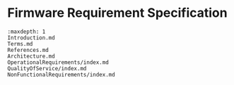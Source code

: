 # Firmware Requirement Specification

```{toctree}
:maxdepth: 1
Introduction.md
Terms.md
References.md
Architecture.md
OperationalRequirements/index.md
QualityOfService/index.md
NonFunctionalRequirements/index.md
```